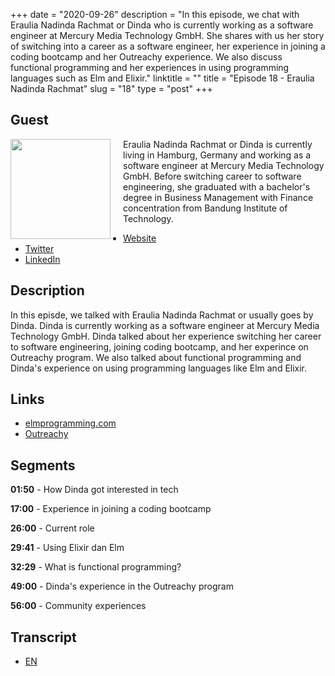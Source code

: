 +++
date = "2020-09-26"
description = "In this episode, we chat with Eraulia Nadinda Rachmat or Dinda who is currently working as a software engineer at Mercury Media Technology GmbH. She shares with us her story of switching into a career as a software engineer, her experience in joining a coding bootcamp and her Outreachy experience. We also discuss functional programming and her experiences in using programming languages such as Elm and Elixir."
linktitle = ""
title = "Episode 18 - Eraulia Nadinda Rachmat"
slug = "18"
type = "post"
+++

## Guest

<img style="float: left; width: 160px; margin-right: 20px;" src="/img/ep18.jpg">

Eraulia Nadinda Rachmat or Dinda is currently living in Hamburg, Germany and working as a software engineer at Mercury Media Technology GmbH. Before switching career to software engineering, she graduated with a bachelor's degree in Business Management with Finance concentration from Bandung Institute of Technology.

- [Website](https://nadinda.dev/)
- [Twitter](https://twitter.com/nadindadev)
- [LinkedIn](https://www.linkedin.com/in/eraulianr/)

## Description

In this episde, we talked with Eraulia Nadinda Rachmat or usually goes by Dinda. Dinda is currently working as a software engineer at Mercury Media Technology GmbH. Dinda talked about her experience switching her career to software engineering, joining coding bootcamp, and her experince on Outreachy program. We also talked about functional programming and Dinda's experience on using programming languages like Elm and Elixir.

<div class="audioplayer">
    <audio>
        <source src="https://anchor.fm/s/9cae1b8/podcast/play/19008344/https%3A%2F%2Fd3ctxlq1ktw2nl.cloudfront.net%2Fstaging%2F2020-8-3%2Fe9da8aca-c072-9f20-6f2c-4b093dfbe468.mp3" rel="preload" as="audio">
    </audio>
</div>

## Links

- [elmprogramming.com](http://elmprogramming.com)
- [Outreachy](https://www.outreachy.org/)

## Segments

**01:50** - How Dinda got interested in tech

**17:00** - Experience in joining a coding bootcamp

**26:00** - Current role

**29:41** - Using Elixir dan Elm

**32:29** - What is functional programming?

**49:00** - Dinda's experience in the Outreachy program

**56:00** - Community experiences

## Transcript

- [EN](transcript)

